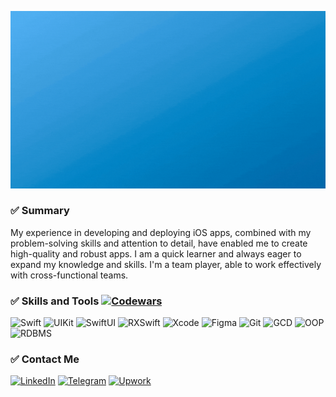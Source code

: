 [![Header](https://github.com/mustafos/mustafos/blob/master/assets/header.gif)](https://mustafos.github.io)

### ✅ Summary
My experience in developing and deploying iOS apps, combined with my problem-solving skills and attention to detail, have enabled me to create high-quality and robust apps. I am a quick learner and always eager to expand my knowledge and skills. I'm a team player, able to work effectively with cross-functional teams.

### ✅ Skills and Tools [![Codewars](https://www.codewars.com/users/mustafos/badges/small)](https://www.codewars.com/users/mustafos)
![Swift](https://img.shields.io/badge/-Swift-349DDD?style=for-the-badge&logo=swift&logoColor=white)
![UIKit](https://img.shields.io/badge/-UIKit-349DDD?style=for-the-badge&logo=uikit&logoColor=white)
![SwiftUI](https://img.shields.io/badge/-SwiftUI-349DDD?style=for-the-badge&logo=swift&logoColor=white)
![RXSwift](https://img.shields.io/badge/-RXSwift-349DDD?style=for-the-badge&logo=reactivex&logoColor=white)
![Xcode](https://img.shields.io/badge/-Xcode-349DDD?style=for-the-badge&logo=xcode&logoColor=white)
![Figma](https://img.shields.io/badge/-Figma-349DDD?style=for-the-badge&logo=figma&logoColor=white)
![Git](https://img.shields.io/badge/-Git-349DDD?style=for-the-badge&logo=git&logoColor=white)
![GCD](https://img.shields.io/badge/-Concurrency-349DDD?style=for-the-badge&logo=circle&logoColor=white)
![OOP](https://img.shields.io/badge/-OOP-349DDD?style=for-the-badge&logo=anaconda&logoColor=white)
![RDBMS](https://img.shields.io/badge/-RDBMS-349DDD?style=for-the-badge&logo=sqlite&logoColor=white)

### ✅ Contact Me 
[![LinkedIn](https://img.shields.io/badge/-LinkedIn-349DDD?style=flat&logo=linkedin&logoColor=white)](urlSocial)
[![Telegram](https://img.shields.io/badge/-Telegram-349DDD?style=flat&logo=telegram&logoColor=white)](urlSocial)
[![Upwork](https://img.shields.io/badge/-Upwork-349DDD?style=flat&logo=upwork&logoColor=white)](urlSocial)
